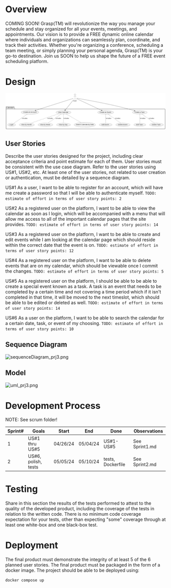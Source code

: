 # Overview

COMING SOON! Grasp(TM) will revolutionize the way you manage your schedule and stay organized for all your events, meetings, and appointments. Our vision is to provide a FREE dynamic online calendar where individuals and organizations can seamlessly plan, coordinate, and track their activities. Whether you're organizing a conference, scheduling a team meeting, or simply planning your personal agenda, Grasp(TM) is your go-to destination. Join us SOON to help us shape the future of a FREE event scheduling platform.

# Design

![usecase_prj3.png](pics/usecase_prj3.png)

## User Stories

Describe the user stories designed for the project, including clear acceptance criteria and point estimate for each of them. User stories must be consistent with the use case diagram. Refer to the user stories using US#1, US#2, etc. At least one of the user stories, not related to user creation or authentication, must be detailed by a sequence diagram. 


US#1 As a user, I want to be able to register for an account, which will have me create a password so that I will be able to authenticate myself.
```TODO: estimate of effort in terms of user story points: 2```

US#2 As a registered user on the platform, I want to be able to view the calendar as soon as I login, which will be accompanied with a menu that will allow me access to all of the important calendar pages that the site provides.
```TODO: estimate of effort in terms of user story points: 14```

US#3 As a registered user on the platform, I want to be able to create and edit events while I am looking at the calendar page which should reside within the correct date that the event is on.
```TODO: estimate of effort in terms of user story points: 12```

US#4 As a registered user on the platform, I want to be able to delete events that are on my calendar, which should be viewable once I commit the changes. 
```TODO: estimate of effort in terms of user story points: 5```

US#5 As a registered user on the platform, I should be able to be able to create a special event known as a task. A task is an event that needs to be completed by a certain time and not covering a time period which if it isn't completed in that time, it will be moved to the next timeslot, which should be able to be edited or deleted as well. 
```TODO: estimate of effort in terms of user story points: 14```

US#6 As a user on the platform, I want to be able to search the calendar for a certain date, task, or event of my choosing.
```TODO: estimate of effort in terms of user story points: 10```

## Sequence Diagram

![sequenceDiagram_prj3.png](pics/sequenceDiagram_prj3.png)

## Model 

![uml_prj3.png](pics/uml_prj3.png)

# Development Process 

NOTE: See scrum folder!

|Sprint#|Goals|Start|End|Done|Observations|
|---|---|---|---|---|---|
|1|US#1 thru US#5|04/26/24|05/04/24|US#1-US#5|See Sprint1.md|
|2|US#6, polish, tests|05/05/24|05/10/24|tests, Dockerfile|See Sprint2.md| 

# Testing 

Share in this section the results of the tests performed to attest to the quality of the developed product, including the coverage of the tests in relation to the written code. There is no minimum code coverage expectation for your tests, other than expecting "some" coverage through at least one white-box and one black-box test.

# Deployment 

The final product must demonstrate the integrity of at least 5 of the 6 planned user stories. The final product must be packaged in the form of a docker image. The project should be able to be deployed using: 

```
docker compose up
```

